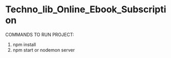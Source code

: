 # Techno_lib_Online_Ebook_Subscription

COMMANDS TO RUN PROJECT:
  1. npm install
  2. npm start or nodemon server
  
